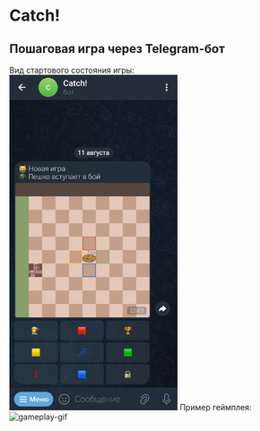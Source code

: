 <h1>Catch!</h1>
<h2>Пошаговая игра через Telegram-бот</h2>

Вид стартового состояния игры:
<img alt="start-screenshot" src="https://raw.githubusercontent.com/WRABZY/catch-public/refs/heads/main/example/start.jpg" width="300">
Пример геймплея:
<img alt="gameplay-gif" src="https://github.com/WRABZY/catch-public/blob/main/example/gameplay.gif" width="300">
